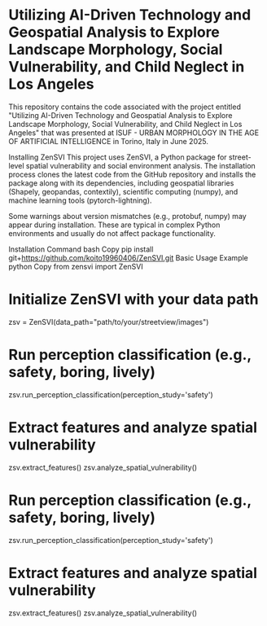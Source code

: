 # Utilizing AI-Driven Technology and Geospatial Analysis to Explore Landscape Morphology, Social Vulnerability, and Child Neglect in Los Angeles
This repository contains the code associated with the project entitled "Utilizing AI-Driven Technology and Geospatial Analysis to Explore Landscape Morphology, Social Vulnerability, and Child Neglect in Los Angeles" that was presented at ISUF - URBAN MORPHOLOGY IN THE AGE OF ARTIFICIAL INTELLIGENCE in Torino, Italy in June 2025.

Installing ZenSVI
This project uses ZenSVI, a Python package for street-level spatial vulnerability and social environment analysis. The installation process clones the latest code from the GitHub repository and installs the package along with its dependencies, including geospatial libraries (Shapely, geopandas, contextily), scientific computing (numpy), and machine learning tools (pytorch-lightning).

Some warnings about version mismatches (e.g., protobuf, numpy) may appear during installation. These are typical in complex Python environments and usually do not affect package functionality.

Installation Command
bash
Copy
pip install git+https://github.com/koito19960406/ZenSVI.git
Basic Usage Example
python
Copy
from zensvi import ZenSVI

# Initialize ZenSVI with your data path
zsv = ZenSVI(data_path="path/to/your/streetview/images")

# Run perception classification (e.g., safety, boring, lively)
zsv.run_perception_classification(perception_study='safety')

# Extract features and analyze spatial vulnerability
zsv.extract_features()
zsv.analyze_spatial_vulnerability()

# Run perception classification (e.g., safety, boring, lively)
zsv.run_perception_classification(perception_study='safety')

# Extract features and analyze spatial vulnerability
zsv.extract_features()
zsv.analyze_spatial_vulnerability()

